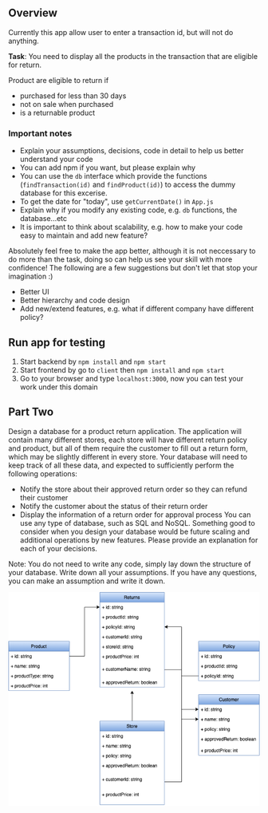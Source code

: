## Overview

Currently this app allow user to enter a transaction id, but will not do anything.

**Task**: You need to display all the products in the transaction that are eligible for return.

Product are eligible to return if

- purchased for less than 30 days
- not on sale when purchased
- is a returnable product

### Important notes

- Explain your assumptions, decisions, code in detail to help us better understand your code
- You can add npm if you want, but please explain why
- You can use the `db` interface which provide the functions (`findTransaction(id)` and `findProduct(id)`) to access the dummy database for this excerise.
- To get the date for "today", use `getCurrentDate()` in `App.js`
- Explain why if you modify any existing code, e.g. `db` functions, the database...etc
- It is important to think about scalability, e.g. how to make your code easy to maintain and add new feature?

Absolutely feel free to make the app better, although it is not neccessary to do more than the task, doing so can help us see your skill with more confidence! The following are a few suggestions but don't let that stop your imagination :)

- Better UI
- Better hierarchy and code design
- Add new/extend features, e.g. what if different company have different policy?

## Run app for testing

1. Start backend by `npm install` and `npm start`
2. Start frontend by go to `client` then `npm install` and `npm start`
3. Go to your browser and type `localhost:3000`, now you can test your work under this domain


## Part Two


Design a database for a product return application. The application will contain many different stores, each store will have different return policy and product, but all of them require the customer to fill out a return form, which may be slightly different in every store. Your database will need to keep track of all these data, and expected to sufficiently perform the following operations:
- Notify the store about their approved return order so they can refund their customer
- Notify the customer about the status of their return order
- Display the information of a return order for approval process
You can use any type of database, such as SQL and NoSQL. Something good to consider when you design your database would be future scaling and additional operations by new features. Please provide an explanation for each of your decisions.

Note: You do not need to write any code, simply lay down the structure of your database. Write down all your assumptions. If you have any questions, you can make an assumption and write it down.


![GitHub Logo](/images/data.png)
